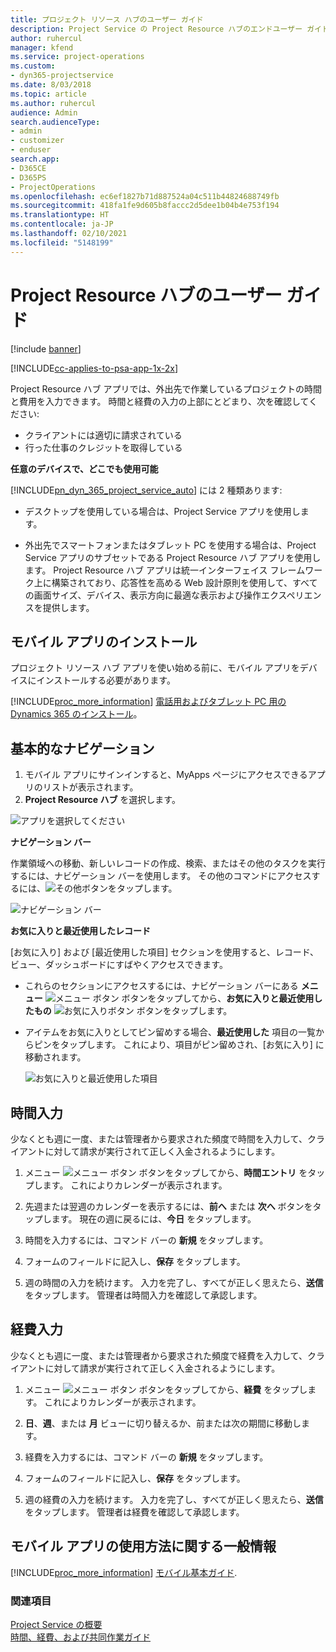 ```yaml
---
title: プロジェクト リソース ハブのユーザー ガイド
description: Project Service の Project Resource ハブのエンドユーザー ガイド
author: ruhercul
manager: kfend
ms.service: project-operations
ms.custom:
- dyn365-projectservice
ms.date: 8/03/2018
ms.topic: article
ms.author: ruhercul
audience: Admin
search.audienceType:
- admin
- customizer
- enduser
search.app:
- D365CE
- D365PS
- ProjectOperations
ms.openlocfilehash: ec6ef1827b71d887524a04c511b44824688749fb
ms.sourcegitcommit: 418fa1fe9d605b8faccc2d5dee1b04b4e753f194
ms.translationtype: HT
ms.contentlocale: ja-JP
ms.lasthandoff: 02/10/2021
ms.locfileid: "5148199"
---
```

# <a name="user-guide-for-project-resource-hub"></a>Project Resource ハブのユーザー ガイド

[!include [banner](../includes/psa-now-project-operations.md)]

[!INCLUDE[cc-applies-to-psa-app-1x-2x](../includes/cc-applies-to-psa-app-1x-2x.md)]

Project Resource ハブ アプリでは、外出先で作業しているプロジェクトの時間と費用を入力できます。 時間と経費の入力の上部にとどまり、次を確認してください:

- クライアントには適切に請求されている
- 行った仕事のクレジットを取得している

**任意のデバイスで、どこでも使用可能**

[!INCLUDE[pn_dyn_365_project_service_auto](../includes/pn-dyn-365-project-service-auto.md)] には 2 種類あります: 

- デスクトップを使用している場合は、Project Service アプリを使用します。 

- 外出先でスマートフォンまたはタブレット PC を使用する場合は、Project Service アプリのサブセットである Project Resource ハブ アプリを使用します。 Project Resource ハブ アプリは統一インターフェイス フレームワーク上に構築されており、応答性を高める Web 設計原則を使用して、すべての画面サイズ、デバイス、表示方向に最適な表示および操作エクスペリエンスを提供します。 


## <a name="install-the-mobile-app"></a>モバイル アプリのインストール
プロジェクト リソース ハブ アプリを使い始める前に、モバイル アプリをデバイスにインストールする必要があります。 

[!INCLUDE[proc_more_information](../includes/proc-more-information.md)] [電話用およびタブレット PC 用の Dynamics 365 のインストール](https://docs.microsoft.com/dynamics365/mobile-app/install-dynamics-365-for-phones-and-tablets)。

## <a name="basic-navigation"></a>基本的なナビゲーション
1.  モバイル アプリにサインインすると、MyApps ページにアクセスできるアプリのリストが表示されます。 
2.  **Project Resource ハブ** を選択します。

![アプリを選択してください](media/chooseApp_1.png "アプリを選択してください")

**ナビゲーション バー**

作業領域への移動、新しいレコードの作成、検索、またはその他のタスクを実行するには、ナビゲーション バーを使用します。 その他のコマンドにアクセスするには、![その他](media/MoreButton.png "さらに表示 - ボタン")ボタンをタップします。

![ナビゲーション バー](media/NavBar_2.png "ナビゲーション バー")

**お気に入りと最近使用したレコード**

[お気に入り] および [最近使用した項目] セクションを使用すると、レコード、ビュー、ダッシュボードにすばやくアクセスできます。 

- これらのセクションにアクセスするには、ナビゲーション バーにある **メニュー** ![メニュー ボタン](media/MenuButton.png "メニュー ボタン") ボタンをタップしてから、**お気に入りと最近使用したもの** ![お気に入りボタン](media/FavButton.png "お気に入り ボタン") ボタンをタップします。

- アイテムをお気に入りとしてピン留めする場合、**最近使用した** 項目の一覧からピンをタップします。 これにより、項目がピン留めされ、[お気に入り] に移動されます。

  ![お気に入りと最近使用した項目](media/Favs_3.png "お気に入りと最近使用した項目")
 
## <a name="enter-time"></a>時間入力
少なくとも週に一度、または管理者から要求された頻度で時間を入力して、クライアントに対して請求が実行されて正しく入金されるようにします。

1. メニュー ![メニュー ボタン](media/MenuButton.png "メニュー ボタン") ボタンをタップしてから、**時間エントリ** をタップします。 これによりカレンダーが表示されます。

2. 先週または翌週のカレンダーを表示するには、**前へ** または **次へ** ボタンをタップします。 現在の週に戻るには、**今日** をタップします。

3. 時間を入力するには、コマンド バーの **新規** をタップします。 

4. フォームのフィールドに記入し、**保存** をタップします。

5. 週の時間の入力を続けます。 入力を完了し、すべてが正しく思えたら、**送信** をタップします。 管理者は時間入力を確認して承認します。

## <a name="enter-expenses"></a>経費入力 
少なくとも週に一度、または管理者から要求された頻度で経費を入力して、クライアントに対して請求が実行されて正しく入金されるようにします。

1. メニュー ![メニュー ボタン](media/MenuButton.png "メニュー ボタン") ボタンをタップしてから、**経費** をタップします。 これによりカレンダーが表示されます。

2. **日**、**週**、または **月** ビューに切り替えるか、前または次の期間に移動します。 

3. 経費を入力するには、コマンド バーの **新規** をタップします。 

4. フォームのフィールドに記入し、**保存** をタップします。

5. 週の経費の入力を続けます。 入力を完了し、すべてが正しく思えたら、**送信** をタップします。 管理者は経費を確認して承認します。

## <a name="general-information-on-how-to-use-the-mobile-app"></a>モバイル アプリの使用方法に関する一般情報 
[!INCLUDE[proc_more_information](../includes/proc-more-information.md)] [モバイル基本ガイド](https://docs.microsoft.com/dynamics365/mobile-app/dynamics-365-phones-tablets-users-guide).

### <a name="see-also"></a>関連項目  
 [Project Service の概要](../psa/overview.md)   
 [時間、経費、および共同作業ガイド](../psa/time-expense-collaboration-guide.md)   
 

